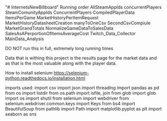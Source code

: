 "# InternetsNewBillboard" 
Running order
	AllSteamAppIds
	concurrentPlayers
	SteamComunityAppIds
	ConcurrentPlayers
	CompiledPlayerData
	ItemsPerGame
	MarketHistoryPerItemRequest
	MarketHistoryDatasheetCreation
	manyToOneCsv
	SecondCsvCompiule
	MarketGrandTotals
	NormalizeGameDataToSalesData
	SalesAsAPerportionOfItemsAverageCost
	Twitch_Data_Collector
	MainData_Analysis
	
DO NOT run this in full, extremely long running times
 
Data that is withing this project is the results page for the market data and as that is the most valuable along with the player data. 

How to install selenium 
https://selenium-python.readthedocs.io/installation.html

imports used: 
	import csv
	import json
	import threading
	import pandas as pd
	from os import listdir
	from os.path import isfile, join
	from glob import glob
	import os
	import shutil
	from selenium import webdriver
	from selenium.webdriver.common.keys import Keys
	from bs4 import BeautifulSoup
	from pathlib import Path
	import matplotlib.pyplot as plt
	import seaborn as sns